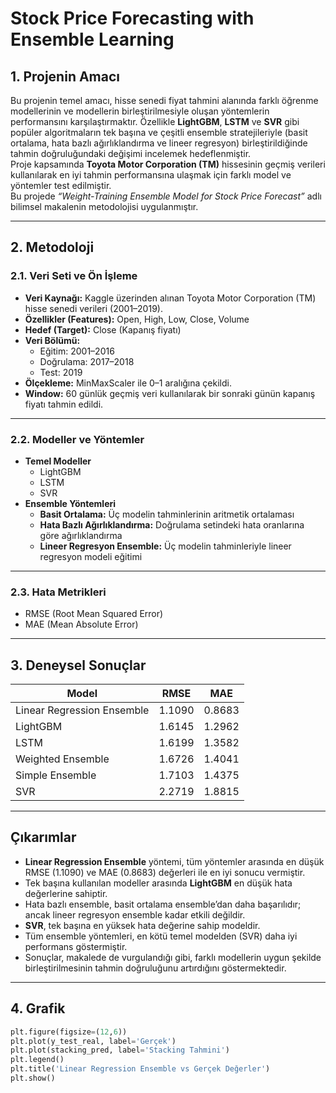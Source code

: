 # Stock Price Forecasting with Ensemble Learning

## 1. Projenin Amacı

Bu projenin temel amacı, hisse senedi fiyat tahmini alanında farklı öğrenme modellerinin ve modellerin birleştirilmesiyle oluşan yöntemlerin performansını karşılaştırmaktır. Özellikle **LightGBM**, **LSTM** ve **SVR** gibi popüler algoritmaların tek başına ve çeşitli ensemble stratejileriyle (basit ortalama, hata bazlı ağırlıklandırma ve lineer regresyon) birleştirildiğinde tahmin doğruluğundaki değişimi incelemek hedeflenmiştir.  
Proje kapsamında **Toyota Motor Corporation (TM)** hissesinin geçmiş verileri kullanılarak en iyi tahmin performansına ulaşmak için farklı model ve yöntemler test edilmiştir.  
Bu projede *“Weight-Training Ensemble Model for Stock Price Forecast”* adlı bilimsel makalenin metodolojisi uygulanmıştır.

---

## 2. Metodoloji

### 2.1. Veri Seti ve Ön İşleme

- **Veri Kaynağı:** Kaggle üzerinden alınan Toyota Motor Corporation (TM) hisse senedi verileri (2001–2019).
- **Özellikler (Features):** Open, High, Low, Close, Volume
- **Hedef (Target):** Close (Kapanış fiyatı)
- **Veri Bölümü:**
  - Eğitim: 2001–2016
  - Doğrulama: 2017–2018
  - Test: 2019
- **Ölçekleme:** MinMaxScaler ile 0–1 aralığına çekildi.
- **Window:** 60 günlük geçmiş veri kullanılarak bir sonraki günün kapanış fiyatı tahmin edildi.

---

### 2.2. Modeller ve Yöntemler

- **Temel Modeller**
  - LightGBM
  - LSTM
  - SVR
- **Ensemble Yöntemleri**
  - **Basit Ortalama:** Üç modelin tahminlerinin aritmetik ortalaması
  - **Hata Bazlı Ağırlıklandırma:** Doğrulama setindeki hata oranlarına göre ağırlıklandırma
  - **Lineer Regresyon Ensemble:** Üç modelin tahminleriyle lineer regresyon modeli eğitimi

---

### 2.3. Hata Metrikleri

- RMSE (Root Mean Squared Error)
- MAE (Mean Absolute Error)

---

## 3. Deneysel Sonuçlar

| Model                    | RMSE   | MAE   |
|--------------------------|--------|-------|
| Linear Regression Ensemble | 1.1090 | 0.8683 |
| LightGBM                 | 1.6145 | 1.2962 |
| LSTM                     | 1.6199 | 1.3582 |
| Weighted Ensemble        | 1.6726 | 1.4041 |
| Simple Ensemble          | 1.7103 | 1.4375 |
| SVR                      | 2.2719 | 1.8815 |

---

## Çıkarımlar

- **Linear Regression Ensemble** yöntemi, tüm yöntemler arasında en düşük RMSE (1.1090) ve MAE (0.8683) değerleri ile en iyi sonucu vermiştir.
- Tek başına kullanılan modeller arasında **LightGBM** en düşük hata değerlerine sahiptir.
- Hata bazlı ensemble, basit ortalama ensemble’dan daha başarılıdır; ancak lineer regresyon ensemble kadar etkili değildir.
- **SVR**, tek başına en yüksek hata değerine sahip modeldir.
- Tüm ensemble yöntemleri, en kötü temel modelden (SVR) daha iyi performans göstermiştir.
- Sonuçlar, makalede de vurgulandığı gibi, farklı modellerin uygun şekilde birleştirilmesinin tahmin doğruluğunu artırdığını göstermektedir.

---

## 4. Grafik

```python
plt.figure(figsize=(12,6))
plt.plot(y_test_real, label='Gerçek')
plt.plot(stacking_pred, label='Stacking Tahmini')
plt.legend()
plt.title('Linear Regression Ensemble vs Gerçek Değerler')
plt.show()
